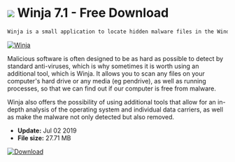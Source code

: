 # ![](https://cdn.softexe.net/static/icon/6/winja-8146.png) Winja 7.1 - Free Download

```sh
Winja is a small application to locate hidden malware files in the Windows operating system.
```
[![Winja](https://gallery.dpcdn.pl/imgc/Tools/82784/g_-_420x350_1.5_-_x26baff6a-7e48-4fb9-bd88-663b23c4696a.jpg)](https://softexe.net/win/security-privacy/other/winja:hpdf.html)

Malicious software is often designed to be as hard as possible to detect by standard anti-viruses, which is why sometimes it is worth using an additional tool, which is Winja. It allows you to scan any files on your computer's hard drive or any media (eg pendrive), as well as running processes, so that we can find out if our computer is free from malware.
 
 Winja also offers the possibility of using additional tools that allow for an in-depth analysis of the operating system and individual data carriers, as well as make the malware not only detected but also removed.


- **Update:** Jul 02 2019
- **File size:** 27.71 MB

[![Download](https://cdn.softexe.net/static/img/download.png)](https://softexe.net/win/security-privacy/other/winja:hpdf.html)

